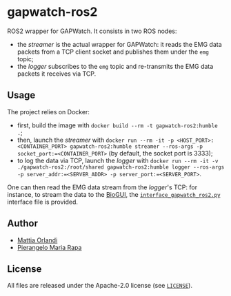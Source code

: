 # gapwatch-ros2
ROS2 wrapper for GAPWatch. It consists in two ROS nodes:

- the _streamer_ is the actual wrapper for GAPWatch: it reads the EMG data packets from a TCP client socket and publishes them under the `emg` topic;
- the _logger_ subscribes to the `emg` topic and re-transmits the EMG data packets it receives via TCP.

## Usage
The project relies on Docker:

- first, build the image with `docker build --rm -t gapwatch-ros2:humble .`;
- then, launch the _streamer_ with `docker run --rm -it -p <HOST_PORT>:<CONTAINER_PORT> gapwatch-ros2:humble streamer --ros-args -p socket_port:=<CONTAINER_PORT>` (by default, the socket port is 3333);
- to log the data via TCP, launch the _logger_ with `docker run --rm -it -v ./gapwatch-ros2:/root/shared gapwatch-ros2:humble logger --ros-args -p server_addr:=<SERVER_ADDR> -p server_port:=<SERVER_PORT>`.

One can then read the EMG data stream from the _logger_'s TCP: for instance, to stream the data to the [BioGUI](https://github.com/pulp-bio/biogui), the [`interface_gapwatch_ros2.py`](https://github.com/pulp-bio/emg-ros2/blob/main/gapwatch-ros2/interface_gapwatch_ros2.py) interface file is provided.

## Author
- [Mattia Orlandi](https://www.unibo.it/sitoweb/mattia.orlandi/en)
- [Pierangelo Maria Rapa](https://www.unibo.it/sitoweb/pierangelomaria.rapa/en)

## License
All files are released under the Apache-2.0 license (see [`LICENSE`](https://github.com/pulp-bio/emg-ros2/blob/main/LICENSE)).